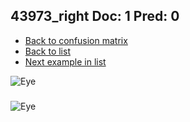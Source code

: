 ## 43973_right Doc: 1 Pred: 0
- [Back to confusion matrix](https://github.com/juliandewit/kaggle_retinopathy/blob/master/matrix.md)
- [Back to list](https://github.com/juliandewit/kaggle_retinopathy/blob/master/lists/10/list.md)
- [Next example in list](https://github.com/juliandewit/kaggle_retinopathy/blob/master/lists/10/44/44003_left.md)

![Eye](https://retinopaty.blob.core.windows.net/size1024/43973_right_1.jpeg)

### 

![Eye]()
